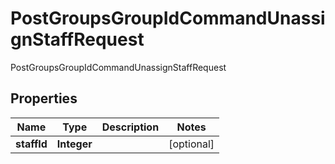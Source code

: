 

# PostGroupsGroupIdCommandUnassignStaffRequest

PostGroupsGroupIdCommandUnassignStaffRequest
## Properties

Name | Type | Description | Notes
------------ | ------------- | ------------- | -------------
**staffId** | **Integer** |  |  [optional]



